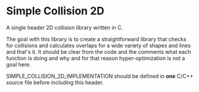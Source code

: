 # Simple Collision 2D
A single header 2D collision library written in C.

The goal with this library is to create a straightforward library that checks for collisions and calculates overlaps for a wide variety of shapes and lines and that's it. It should be clear from the code and the comments what each function is doing and why and for that reason hyper-optimization is not a goal here.

SIMPLE_COLLISION_2D_IMPLEMENTATION should be defined in **one** C/C++ source file before including this header.